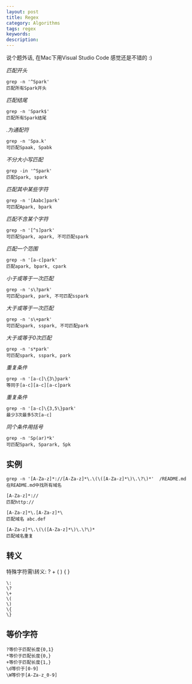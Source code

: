 ```yaml
---
layout: post
title: Regex
category: Algorithms
tags: regex
keywords:
description:
---
```

说个题外话, 在Mac下用Visual Studio Code 感觉还是不错的 :)  

*匹配开头*  

```
grep -n '^Spark'
匹配所有Spark开头
```  

*匹配结尾*  

```
grep -n 'Spark$'
匹配所有Spark结尾
```  

*.为通配符*  

```
grep -n 'Spa.k'
可匹配Spaak, Spabk
```  

*不分大小写匹配*  

```
grep -in '^Spark'
匹配Spark, spark
```  

*匹配其中某些字符*  

```
grep -n '[Aabc]park'
可匹配Apark, bpark
```  

*匹配不含某个字符*  

```
grep -n '[^s]park'
可匹配Spark, apark, 不可匹配spark
```  

*匹配一个范围*  

```
grep -n '[a-c]park'
匹配apark, bpark, cpark
```  

*小于或等于一次匹配*  

```
grep -n 's\?park'
可匹配spark, park, 不可匹配sspark
```  

*大于或等于一次匹配*  

```
grep -n 's\+park'
可匹配spark, sspark, 不可匹配park
```  

*大于或等于0次匹配*  

```
grep -n 's*park'
可匹配spark, sspark, park
```  

*重复条件*  

```
grep -n '[a-c]\{3\}park'
等同于[a-c][a-c][a-c]park
```  

*重复条件*  

```
grep -n '[a-c]\{3,5\}park'
最少3次最多5次[a-c]
```  

*同个条件用括号*  

```
grep -n 'Sp(ar)*k'
可匹配Spark, Sparark, Spk
```  

## 实例  

```
grep -n '[A-Za-z]*://[A-Za-z]*\.\(\([A-Za-z]*\)\.\?\)*'  /README.md
在README.md中找所有域名
```  

```
[A-Za-z]*://
匹配http://

[A-Za-z]*\.[A-Za-z]*\
匹配域名 abc.def
    
[A-Za-z]*\.\(\([A-Za-z]*\)\.\?\)*
匹配域名重复
```

## 转义  

特殊字符需\转义: ? + ( ) { }  

```
\:
\?
\+
\(
\)
\{
\}
```

## 等价字符  

```
?等价于匹配长度{0,1}
*等价于匹配长度{0,} 
+等价于匹配长度{1,}
\d等价于[0-9]
\W等价于[A-Za-z_0-9]
```



